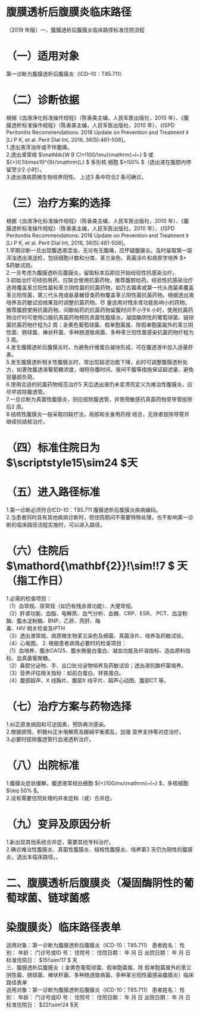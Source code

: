 # 腹膜透析后腹膜炎临床路径  
（2019 年版）一、腹膜透析后腹膜炎临床路径标准住院流程  
# （一）适用对象  
第一诊断为腹膜透析后腹膜炎（ICD–10：T85.711）  
# （二）诊断依据  
根据《血液净化标准操作规程》（陈香美主编，人民军医出版社，2010 年）、《腹膜透析标准操作规程》（陈香美主编，人民军医出版社，2010 年）、《ISPD Peritonitis Recommendations: 2016 Update on Prevention and  Treatment 》[Li P K, et al. Perit Dial Int, 2016,  36(5):481-508]。  
1.透出液浑浊伴或不伴腹痛。  
2.透出液常规 $\mathbb{W B C\!>\!100/\mu}\mathrm{~l~} $  或 ${>}0.1\times10^{9}/\mathrm{L} $   多形核 细胞 $>\!50\% $（透出液在腹腔内停留至少2 小时）。  
3.透出液病原微生物培养阳性。 上述3 条中符合2 条可确诊。  
# （三）治疗方案的选择  
根据《血液净化标准操作规程》（陈香美主编，人民军医出版社，2010 年）、《腹膜透析标准操作规程》（陈香美主编，人民军医出版社，2010 年）、《ISPD Peritonitis Recommendations: 2016 Update on Prevention and  Treatment 》[Li P K, et al. Perit Dial Int, 2016,  36(5):481-508]。  
1.早期诊断一旦出现腹透液混浊，无论有无腹痛，应怀疑腹膜炎。及时留取第一袋浑浊透出液送检，包括细胞计数和分类、革兰染色、真菌涂片和病原学培养 $+ $药敏试验。  
2.一旦考虑为腹膜透析后腹膜炎，留取标本后即应开始经验性抗感染治疗。  
3.初始治疗可经验用药，应联合使用抗菌药物，推荐腹腔给药。经验性抗感染治疗选用覆盖革兰阳性菌和革兰阴性菌的抗菌药物，如万古霉素或第一代头孢菌素覆盖革兰阳性菌，第三代头孢或氨基糖苷类药物覆盖革兰阴性菌抗菌药物。根据透出液培养及药敏试验结果及时调整抗菌药物。尽 量选用对残余肾功能影响小的药物。推荐腹腔使用抗菌药物，间歇给药的抗菌药物留腹时间不小于6 小时，使用抗菌药物治疗时可使用口服抗真菌药物预防真菌性腹膜炎。凝固酶阴性的葡萄球菌、链球菌抗菌药物疗程为2 周；金黄色葡萄球菌、假单胞菌属、除假单胞菌属外的革兰阴性菌、肠球菌、棒状杆菌、多种肠道致病菌、多种革兰阳性菌感染抗菌药物疗程为3 周。  
4.发生腹膜透析后腹膜炎时，为避免纤维蛋白凝块形成，可在腹透液中加入适量肝素。  
5.发生腹膜透析相关性腹膜炎时，常出现超滤功能下降，此时可调整腹膜透析处方，如更改腹透液葡萄糖浓度，缩短存腹时间，夜间干腹等措施保证超滤量，避免容量超负荷。  
6.使用合适的抗菌药物规范治疗5 天后透出液仍未变清亮定义为难治性腹膜炎，应尽早拔除腹透管。  
7.一旦诊断为真菌性腹膜炎，则应拔除腹透管，并使用敏感抗真菌药物至导管拔除后2 周。  
8.结核性腹膜炎一般采取四联疗法，局部和全身用药相 结合，无效者拔除导管并继续抗结核治疗。  
# （四）标准住院日为 $\scriptstyle15\sim24 $天  
# （五）进入路径标准  
1.第一诊断必须符合ICD–10：T85.711 腹膜透析后腹膜炎疾病编码。  
2.当患者同时具有其他疾病诊断时，但住院期间不需要特殊处理，也不影响第一诊断的临床路径流程实施时，可以进入路径。  
# （六）住院后 $\mathord{\mathbf{2}}\!\sim\!\!7 $ 天（指工作日）  
1.必需的检查项目：  
（1）血常规、尿常规（如仍有残余肾功能）、大便常规。  
（2）肝肾功能、血脂、电解质、血气分析、血糖、CRP、ESR、 PCT、血淀粉酶、腹水淀粉酶、BNP、乙肝、丙肝、梅  
毒、HIV 相关检查及iPTH  
（3）透出液常规、病原微生物革兰染色及细菌、真菌涂片、培养及药敏试验。  
（4）心电图。 2. 根据患者病情必要时的检查项目：  
（1）血培养、腹水CA125、腹水微量白蛋白、凝血功能及纤溶指标、造血原料指标、血真菌葡聚糖。  
（2）鼻腔分泌物、手、出口处分泌物培养及药敏试验；透出液抗酸杆菌培养。  
（3）营养评估相关指标：如前白蛋白、转铁蛋白。  
（4）腹部超声、X 线胸片、腹部X 线平片、超声心动图、腹部CT 等。  
# （七）治疗方案与药物选择  
1.纠正原发病因和可逆因素，预防再次感染。  
2.根据病情，积极纠正水电解质及酸碱平衡紊乱，加强 营养支持等对症治疗。  
3.必要时拔除腹透管行血液透析治疗。  
# （八）出院标准  
1.腹膜炎症状缓解，腹透液常规白细胞 ${<}100/mu\mathrm{~l~} $，多核细胞 $\leq 50\% $。  
2.没有需要住院处理的并发症和（或）合并症。  
# （九）变异及原因分析  
1.新出现其他系统合并症，需要其他专科治疗。  
2.确诊难治性腹膜炎、真菌性腹膜炎、结核性腹膜炎、培养第3 天仍为阴性的腹膜炎，退出本临床路径。。  
# 二、腹膜透析后腹膜炎（凝固酶阴性的葡萄球菌、链球菌感  
# 染腹膜炎）临床路径表单  
适用对象：第一诊断为腹膜透析后腹膜炎（ICD-10：T85.711） 患者姓名：       性别：       年龄：       门诊号或ID 号：        住院号：             住院日期：     年   月   日  出院日期：    年   月   日 标准住院日： $15\!\sim\!17 $ 天  
三、腹膜透析后腹膜炎（ 金黄色葡萄球菌、假单胞菌属、除 假单胞菌属外的革兰阴性菌、肠球菌、棒状杆菌、多种肠道致病菌、多种革兰阳性菌感染腹膜炎）临床路径表单  
适用对象：第一诊断为腹膜透析后腹膜炎（ICD-10：T85.711） 患者姓名：       性别：       年龄：       门诊号或ID 号：        住院号：             住院日期：     年   月   日  出院日期：    年   月   日 标准住院日： $22\!\sim\!24 $天  
